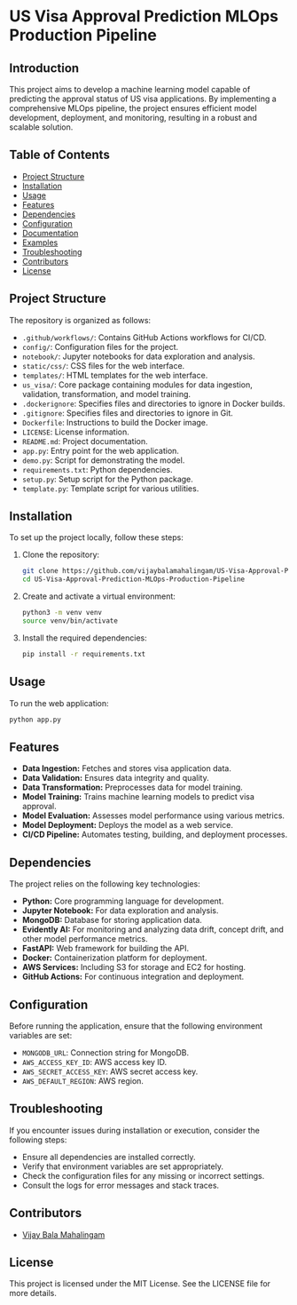# US Visa Approval Prediction MLOps Production Pipeline

## Introduction

This project aims to develop a machine learning model capable of predicting the approval status of US visa applications. By implementing a comprehensive MLOps pipeline, the project ensures efficient model development, deployment, and monitoring, resulting in a robust and scalable solution.

## Table of Contents
- [Project Structure](#project-structure)
- [Installation](#installation)
- [Usage](#usage)
- [Features](#features)
- [Dependencies](#dependencies)
- [Configuration](#configuration)
- [Documentation](#documentation)
- [Examples](#examples)
- [Troubleshooting](#troubleshooting)
- [Contributors](#contributors)
- [License](#license)

## Project Structure

The repository is organized as follows:
- `.github/workflows/`: Contains GitHub Actions workflows for CI/CD.
- `config/`: Configuration files for the project.
- `notebook/`: Jupyter notebooks for data exploration and analysis.
- `static/css/`: CSS files for the web interface.
- `templates/`: HTML templates for the web interface.
- `us_visa/`: Core package containing modules for data ingestion, validation, transformation, and model training.
- `.dockerignore`: Specifies files and directories to ignore in Docker builds.
- `.gitignore`: Specifies files and directories to ignore in Git.
- `Dockerfile`: Instructions to build the Docker image.
- `LICENSE`: License information.
- `README.md`: Project documentation.
- `app.py`: Entry point for the web application.
- `demo.py`: Script for demonstrating the model.
- `requirements.txt`: Python dependencies.
- `setup.py`: Setup script for the Python package.
- `template.py`: Template script for various utilities.

## Installation

To set up the project locally, follow these steps:

1. Clone the repository:

    ```bash
    git clone https://github.com/vijaybalamahalingam/US-Visa-Approval-Prediction-MLOps-Production-Pipeline.git
    cd US-Visa-Approval-Prediction-MLOps-Production-Pipeline
    ```

2. Create and activate a virtual environment:

    ```bash
    python3 -m venv venv
    source venv/bin/activate
    ```

3. Install the required dependencies:

    ```bash
    pip install -r requirements.txt
    ```

## Usage

To run the web application:

```bash
python app.py
```

## Features
- **Data Ingestion:** Fetches and stores visa application data.
- **Data Validation:** Ensures data integrity and quality.
- **Data Transformation:** Preprocesses data for model training.
- **Model Training:** Trains machine learning models to predict visa approval.
- **Model Evaluation:** Assesses model performance using various metrics.
- **Model Deployment:** Deploys the model as a web service.
- **CI/CD Pipeline:** Automates testing, building, and deployment processes.

## Dependencies

The project relies on the following key technologies:
- **Python:** Core programming language for development.
- **Jupyter Notebook:** For data exploration and analysis.
- **MongoDB:** Database for storing application data.
- **Evidently AI:** For monitoring and analyzing data drift, concept drift, and other model performance metrics.
- **FastAPI:** Web framework for building the API.
- **Docker:** Containerization platform for deployment.
- **AWS Services:** Including S3 for storage and EC2 for hosting.
- **GitHub Actions:** For continuous integration and deployment.

## Configuration

Before running the application, ensure that the following environment variables are set:
- `MONGODB_URL`: Connection string for MongoDB.
- `AWS_ACCESS_KEY_ID`: AWS access key ID.
- `AWS_SECRET_ACCESS_KEY`: AWS secret access key.
- `AWS_DEFAULT_REGION`: AWS region.

## Troubleshooting

If you encounter issues during installation or execution, consider the following steps:
- Ensure all dependencies are installed correctly.
- Verify that environment variables are set appropriately.
- Check the configuration files for any missing or incorrect settings.
- Consult the logs for error messages and stack traces.

## Contributors
- [Vijay Bala Mahalingam](https://github.com/vijaybalamahalingam)

## License

This project is licensed under the MIT License. See the LICENSE file for more details.